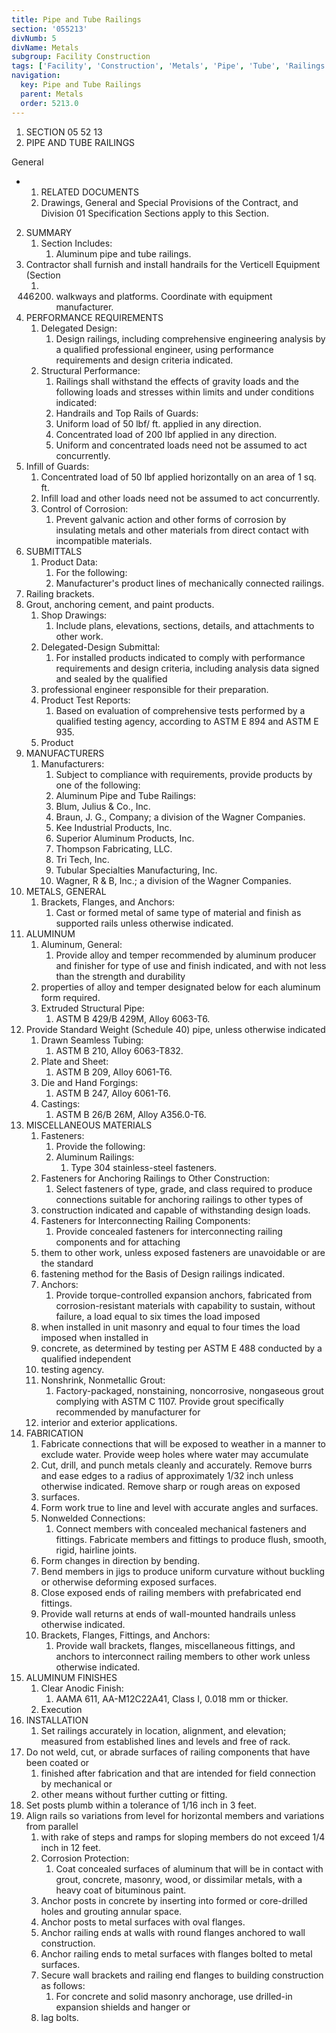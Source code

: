 ```yaml
---
title: Pipe and Tube Railings
section: '055213'
divNumb: 5
divName: Metals
subgroup: Facility Construction
tags: ['Facility', 'Construction', 'Metals', 'Pipe', 'Tube', 'Railings']
navigation:
  key: Pipe and Tube Railings
  parent: Metals
  order: 5213.0
---
```


   1. SECTION 05 52 13
   1. PIPE AND TUBE RAILINGS

General

* 
	1. RELATED DOCUMENTS
   1. Drawings, General and Special Provisions of the Contract, and Division 01 Specification
Sections apply to this Section.
2. SUMMARY
   1. Section Includes:
      1. Aluminum pipe and tube railings.
2. Contractor shall furnish and install handrails for the Verticell Equipment (Section
   1. 446200) walkways and platforms. Coordinate with equipment manufacturer.
3. PERFORMANCE REQUIREMENTS
   1. Delegated Design:
      1. Design railings, including comprehensive engineering analysis by a
qualified professional engineer, using performance requirements and design criteria indicated.
   1. Structural Performance:
      1. Railings shall withstand the effects of gravity loads and the following
loads and stresses within limits and under conditions indicated:
      1. Handrails and Top Rails of Guards:
      1. Uniform load of 50 lbf/ ft. applied in any direction.
      1. Concentrated load of 200 lbf applied in any direction.
      1. Uniform and concentrated loads need not be assumed to act concurrently.
2. Infill of Guards:
      1. Concentrated load of 50 lbf applied horizontally on an area of 1 sq. ft.
      1. Infill load and other loads need not be assumed to act concurrently.
   1. Control of Corrosion:
      1. Prevent galvanic action and other forms of corrosion by insulating metals
and other materials from direct contact with incompatible materials.
4. SUBMITTALS
   1. Product Data:
      1. For the following:
      1. Manufacturer's product lines of mechanically connected railings.
2. Railing brackets.
3. Grout, anchoring cement, and paint products.
   1. Shop Drawings:
      1. Include plans, elevations, sections, details, and attachments to other work.
   1. Delegated-Design Submittal:
      1. For installed products indicated to comply with performance
requirements and design criteria, including analysis data signed and sealed by the qualified
   1. professional engineer responsible for their preparation.
   1. Product Test Reports:
      1. Based on evaluation of comprehensive tests performed by a qualified
testing agency, according to ASTM E 894 and ASTM E 935.
   1. Product
1. MANUFACTURERS
   1. Manufacturers:
      1. Subject to compliance with requirements, provide products by one of the
following:
      1. Aluminum Pipe and Tube Railings:
      1. Blum, Julius & Co., Inc.
      1. Braun, J. G., Company; a division of the Wagner Companies.
      1. Kee Industrial Products, Inc.
      1. Superior Aluminum Products, Inc.
      1. Thompson Fabricating, LLC.
      1. Tri Tech, Inc.
      1. Tubular Specialties Manufacturing, Inc.
      1. Wagner, R & B, Inc.; a division of the Wagner Companies.
2. METALS, GENERAL
   1. Brackets, Flanges, and Anchors:
      1. Cast or formed metal of same type of material and finish as
supported rails unless otherwise indicated.
3. ALUMINUM
   1. Aluminum, General:
      1. Provide alloy and temper recommended by aluminum producer and
finisher for type of use and finish indicated, and with not less than the strength and durability
   1. properties of alloy and temper designated below for each aluminum form required.
   1. Extruded Structural Pipe:
      1. ASTM B 429/B 429M, Alloy 6063-T6.
1. Provide Standard Weight (Schedule 40) pipe, unless otherwise indicated
   1. Drawn Seamless Tubing:
      1. ASTM B 210, Alloy 6063-T832.
   1. Plate and Sheet:
      1. ASTM B 209, Alloy 6061-T6.
   1. Die and Hand Forgings:
      1. ASTM B 247, Alloy 6061-T6.
   1. Castings:
      1. ASTM B 26/B 26M, Alloy A356.0-T6.
4. MISCELLANEOUS MATERIALS
   1. Fasteners:
      1. Provide the following:
      1. Aluminum Railings:
         1. Type 304 stainless-steel fasteners.
   1. Fasteners for Anchoring Railings to Other Construction:
      1. Select fasteners of type, grade, and
class required to produce connections suitable for anchoring railings to other types of
   1. construction indicated and capable of withstanding design loads.
   1. Fasteners for Interconnecting Railing Components:
      1. Provide concealed fasteners for interconnecting railing components and for attaching
   1. them to other work, unless exposed fasteners are unavoidable or are the standard
   1. fastening method for the Basis of Design railings indicated.
   1. Anchors:
      1. Provide torque-controlled expansion anchors, fabricated from corrosion-resistant
materials with capability to sustain, without failure, a load equal to six times the load imposed
   1. when installed in unit masonry and equal to four times the load imposed when installed in
   1. concrete, as determined by testing per ASTM E 488 conducted by a qualified independent
   1. testing agency.
   1. Nonshrink, Nonmetallic Grout:
      1. Factory-packaged, nonstaining, noncorrosive, nongaseous grout
complying with ASTM C 1107. Provide grout specifically recommended by manufacturer for
   1. interior and exterior applications.
5. FABRICATION
   1. Fabricate connections that will be exposed to weather in a manner to exclude water. Provide
weep holes where water may accumulate
   1. Cut, drill, and punch metals cleanly and accurately. Remove burrs and ease edges to a radius of
approximately 1/32 inch unless otherwise indicated. Remove sharp or rough areas on exposed
   1. surfaces.
   1. Form work true to line and level with accurate angles and surfaces.
   1. Nonwelded Connections:
      1. Connect members with concealed mechanical fasteners and fittings.
Fabricate members and fittings to produce flush, smooth, rigid, hairline joints.
   1. Form changes in direction by bending.
   1. Bend members in jigs to produce uniform curvature without buckling or otherwise deforming
exposed surfaces.
   1. Close exposed ends of railing members with prefabricated end fittings.
   1. Provide wall returns at ends of wall-mounted handrails unless otherwise indicated.
   1. Brackets, Flanges, Fittings, and Anchors:
      1. Provide wall brackets, flanges, miscellaneous fittings,
and anchors to interconnect railing members to other work unless otherwise indicated.
6. ALUMINUM FINISHES
   1. Clear Anodic Finish:
      1. AAMA 611, AA-M12C22A41, Class I, 0.018 mm or thicker.
   1. Execution
1. INSTALLATION
   1. Set railings accurately in location, alignment, and elevation; measured from established lines
and levels and free of rack.
1. Do not weld, cut, or abrade surfaces of railing components that have been coated or
   1. finished after fabrication and that are intended for field connection by mechanical or
   1. other means without further cutting or fitting.
2. Set posts plumb within a tolerance of 1/16 inch in 3 feet.
3. Align rails so variations from level for horizontal members and variations from parallel
   1. with rake of steps and ramps for sloping members do not exceed 1/4 inch in 12 feet.
   1. Corrosion Protection:
      1. Coat concealed surfaces of aluminum that will be in contact with grout,
concrete, masonry, wood, or dissimilar metals, with a heavy coat of bituminous paint.
   1. Anchor posts in concrete by inserting into formed or core-drilled holes and grouting annular
space.
   1. Anchor posts to metal surfaces with oval flanges.
   1. Anchor railing ends at walls with round flanges anchored to wall construction.
   1. Anchor railing ends to metal surfaces with flanges bolted to metal surfaces.
   1. Secure wall brackets and railing end flanges to building construction as follows:
      1. For concrete and solid masonry anchorage, use drilled-in expansion shields and hanger or
   1. lag bolts.

